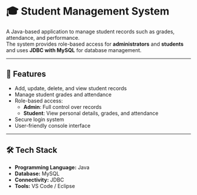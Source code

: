 # 🎓 Student Management System

A Java-based application to manage student records such as grades, attendance, and performance.  
The system provides role-based access for **administrators** and **students** and uses **JDBC with MySQL** for database management.

---

## 🚀 Features
- Add, update, delete, and view student records
- Manage student grades and attendance
- Role-based access:
  - **Admin**: Full control over records
  - **Student**: View personal details, grades, and attendance
- Secure login system
- User-friendly console interface

---

## 🛠️ Tech Stack
- **Programming Language:** Java  
- **Database:** MySQL  
- **Connectivity:** JDBC  
- **Tools:** VS Code / Eclipse  




